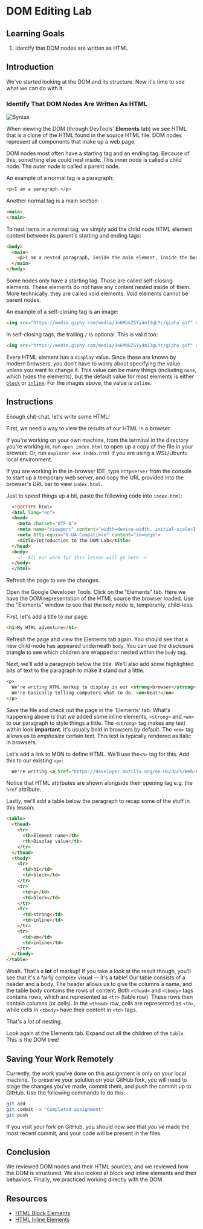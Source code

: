 # DOM Editing Lab

## Learning Goals

1. Identify that DOM nodes are written as HTML

## Introduction

We've started looking at the DOM and its structure. Now it's time to see what we
can do with it.

### Identify That DOM Nodes Are Written As HTML

![Syntax](https://media.giphy.com/media/3o6MbkZSYy4mI3gLYc/giphy.gif)

When viewing the DOM (through DevTools' **Elements** tab) we see HTML that is a
clone of the HTML found in the source HTML file. DOM nodes represent all
components that make up a web page.

DOM nodes most often have a starting tag and an ending tag. Because of this,
something else could nest inside. This inner node is called a child node.
The outer node is called a parent node.

An example of a normal tag is a paragraph:

```html
<p>I am a paragraph.</p>
```

Another normal tag is a main section:

```html
<main>
</main>
```

To nest items in a normal tag, we simply add the child node HTML element
content between its parent's starting and ending tags:

```html
<body>
  <main>
    <p>I am a nested paragraph, inside the main element, inside the body!</p>
  </main>
</body>
```

Some nodes only have a starting tag. Those are called self-closing elements.
These elements do not have any content nested inside of them. More technically,
they are called void elements. Void elements cannot be parent nodes.

An example of a self-closing tag is an image:

```html
<img src="https://media.giphy.com/media/3o6MbkZSYy4mI3gLYc/giphy.gif" alt="A policeman">
```

In self-closing tags, the trailing `/` is optional. This is valid too:

```html
<img src="https://media.giphy.com/media/3o6MbkZSYy4mI3gLYc/giphy.gif" alt="A policeman" />
```

Every HTML element has a `display` value. Since these are known by modern
browsers, you don't have to worry about specifying the value unless you want to
change it. This value can be many things (including `none`, which hides the
elements), but the default value for most elements is either
[`block`][html-block-elements] or [`inline`][html-inline-elements]. For the
images above, the value is `inline`. 

## Instructions

Enough chit-chat, let's write some HTML!

First, we need a way to view the results of our HTML in a browser. 

If you're working on your own machine, from the terminal in the directory you're
working in, run `open index.html` to open up a copy of the file in your browser. Or, run `explorer.exe index.html` if you are using a WSL/Ubuntu local environment.

If you are working in the in-browser IDE, type `httpserver` from the console to 
start up a temporary web server, and copy the URL provided into the browser's URL
bar to view `index.html`.

Just to speed things up a bit, paste the following code into `index.html`:

```html
  <!DOCTYPE html>
  <html lang="en">
  <head>
    <meta charset="UTF-8">
    <meta name="viewport" content="width=device-width, initial-scale=1.0">
    <meta http-equiv="X-UA-Compatible" content="ie=edge">
    <title>Introduction to the DOM Lab</title>
  </head>
  <body>
    <!--All our work for this lesson will go here-->
  </body>
  </html>
```

Refresh the page to see the changes.

Open the Google Developer Tools. Click on the "Elements" tab. Here we have the
DOM representation of the HTML source the browser loaded. Use the "Elements"
window to see that the `body` node is, temporarily, child-less.

First, let's add a title to our page:

```html
<h1>My HTML adventure</h1>
```

Refresh the page and view the Elements tab again. You should see that a new child-node has appeared underneath `body`. You can use the
disclosure triangle to see which children are wrapped or nested within the
`body` tag.

Next, we'll add a paragraph below the title. We'll also add some highlighted
bits of text to the paragraph to make it stand out a little.

```html
<p>
  We're writing HTML markup to display in our <strong>browser</strong>.
  We're basically telling computers what to do. <em>Neat!</em>
</p>
```

Save the file and check out the page in the 'Elements' tab.  What's happening
above is that we added some inline elements, `<strong>` and `<em>` to our
paragraph to style things a little. The `<strong>` tag makes any text within
look **important**. It's usually bold in browsers by default. The `<em>` tag
allows us to _emphasize_ certain text. This text is typically rendered as
italic in browsers.

Let's add a link to MDN to define HTML. We'll use the`<a>` tag for this. Add
this to our existing `<p>`:

```html
  We're writing <a href="https://developer.mozilla.org/en-US/docs/Web/HTML">HTML</a> markup to display in our <strong>browser</strong>.
```

Notice that HTML attributes are shown alongside their opening tag e.g. the
`href` attribute.

Lastly, we'll add a table below the paragraph to recap some of the stuff in
this lesson:

```html
<table>
  <thead>
    <tr>
      <th>Element name</th>
      <th>Display value</th>
    </tr>
  </thead>
  <tbody>
    <tr>
      <td>h1</td>
      <td>block</td>
    </tr>
    <tr>
      <td>p</td>
      <td>block</td>
    </tr>
    <tr>
      <td>strong</td>
      <td>inline</td>
    </tr>
    <tr>
      <td>em</td>
      <td>inline</td>
    </tr>
  </tbody>
</table>
```

Woah. That's a **lot** of markup! If you take a look at the result though,
you'll see that it's a fairly complex visual — it's a table! Our table consists
of a header and a body. The header allows us to give the columns a name, and
the table body contains the rows of content. Both `<thead>` and `<tbody>` tags
contains rows, which are represented as `<tr>` (table row). These rows then
contain columns (or cells). In the `<thead>` row, cells are represented as
`<th>`, while cells in `<tbody>` have their content in `<td>` tags.

That's a _lot_ of nesting.

Look again at the Elements tab. Expand out all the children of the `table`.
This is the DOM tree!

## Saving Your Work Remotely

Currently, the work you've done on this assignment is only on your local
machine. To preserve your solution on your GitHub fork, you will need to stage the
changes you've made, commit them, and push the commit up to GitHub. Use
the following commands to do this:

```sh
git add .
git commit -m "Completed assignment"
git push
```

If you visit your fork on GitHub, you should now see that _you've_ made the most
recent commit, and your code will be present in the files.

## Conclusion

We reviewed DOM nodes and their HTML sources, and we reviewed how the DOM is
structured. We also looked at block and inline elements and their behaviors.
Finally, we practiced working directly with the DOM.

## Resources

- [HTML Block Elements][html-block-elements]
- [HTML Inline Elements][html-inline-elements]

[html-block-elements]: https://developer.mozilla.org/en/docs/Web/HTML/Block-level_elements
[html-inline-elements]: https://developer.mozilla.org/en-US/docs/Web/HTML/Inline_elements
